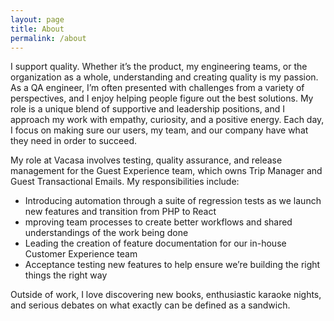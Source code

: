 ```yaml
---
layout: page
title: About
permalink: /about
---
```

<div class='add-pad'>

<p>I support quality. Whether it’s the product, my engineering teams, or the organization as a whole, understanding and creating quality is my passion. As a QA engineer, I’m often presented with challenges from a variety of perspectives, and I enjoy helping people figure out the best solutions. My role is a unique blend of supportive and leadership positions, and I approach my work with empathy, curiosity, and a positive energy. Each day, I focus on making sure our users, my team, and our company have what they need in order to succeed.</p>

<p>My role at Vacasa involves testing, quality assurance, and release management for the Guest Experience team, which owns Trip Manager and Guest Transactional Emails. My responsibilities include:
<ul>
	<li>Introducing automation through a suite of regression tests as we launch new features and transition from PHP to React</li>
	<li>mproving team processes to create better workflows and shared understandings of the work being done</li>
	<li>Leading the creation of feature documentation for our in-house Customer Experience team</li>
	<li>Acceptance testing new features to help ensure we’re building the right things the right way</li>
</ul>
</p>

<p>Outside of work, I love discovering new books, enthusiastic karaoke nights, and serious debates on what exactly can be defined as a sandwich.</p>

</div>